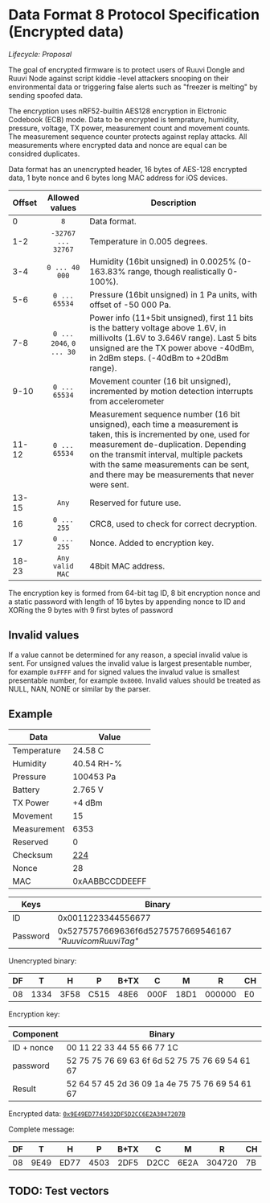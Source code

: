# Data Format 8 Protocol Specification (Encrypted data)
*Lifecycle: Proposal*

The goal of encrypted firmware is to protect users of Ruuvi Dongle and Ruuvi Node against script kiddie -level attackers
snooping on their environmental data or triggering false alerts such as "freezer is melting" by sending spoofed data. 

The encryption uses nRF52-builtin AES128 encryption in Elctronic Codebook (ECB) mode. Data to be encrypted is
temprature, humidity, pressure, voltage, TX power, measurement count and movement counts. The measurement sequence counter protects against replay attacks.
All measurements where encrypted data and nonce are equal can be considred duplicates.

Data format has an unencrypted header, 16 bytes of AES-128 encrypted data, 1 byte nonce and 6 bytes long MAC address for iOS devices.

Offset | Allowed values | Description
-------|:--------------:|-----------
0      | `8`            | Data format.
1-2    | `-32767 ... 32767` |Temperature in 0.005 degrees.
3-4    | `0 ... 40 000`  | Humidity (16bit unsigned) in 0.0025% (0-163.83% range, though realistically 0-100%).
5-6    | `0 ... 65534` |   Pressure (16bit unsigned) in 1 Pa units, with offset of -50 000 Pa.
7-8    | `0 ... 2046`, `0 ... 30` | Power info (11+5bit unsigned), first 11 bits is the battery voltage above 1.6V, in millivolts (1.6V to 3.646V range). Last 5 bits unsigned are the TX power above -40dBm, in 2dBm steps. (-40dBm to +20dBm range). 
9-10   | `0 ... 65534`| Movement counter (16 bit unsigned), incremented by motion detection interrupts from accelerometer
11-12  | `0 ... 65534`| Measurement sequence number (16 bit unsigned), each time a measurement is taken, this is incremented by one, used for measurement de-duplication. Depending on the transmit interval, multiple packets with the same measurements can be sent, and there may be measurements that never were sent.
13-15  | `Any`| Reserved for future use.
16     | `0 ... 255` | CRC8, used to check for correct decryption.
17     | `0 ... 255` | Nonce. Added to encryption key.
18-23  | `Any valid MAC` | 48bit MAC address. 

The encryption key is formed from 64-bit tag ID, 8 bit encryption nonce and a static password with length of 16 bytes by appending
nonce to ID and XORing the 9 bytes with 9 first bytes of password

## Invalid values
If a value cannot be determined for any reason, a special invalid value is sent. 
For unsigned values the invalid value is largest presentable number, for example `0xFFFF`
and for signed values the invalud value is smallest presentable number, for example `0x8000`.
Invalid values should be treated as NULL, NAN, NONE or similar by the parser.

## Example

Data        | Value
------------|------
Temperature | 24.58 C
Humidity    | 40.54 RH-%
Pressure    | 100453 Pa
Battery     | 2.765 V
TX Power    | +4 dBm
Movement    | 15
Measurement | 6353
Reserved    | 0
Checksum    | [224](https://crccalc.com/?crc=13343F58C51548E6000F18D1000000&method=crc8&datatype=hex&outtype=hex)
Nonce       | 28
MAC         | 0xAABBCCDDEEFF

Keys        | Binary
------------|-------------------
ID          | 0x0011223344556677
Password    | 0x5275757669636f6d5275757669546167 _"RuuvicomRuuviTag"_

Unencrypted binary: 

DF | T    |  H |  P |B+TX|C   | M  | R    |CH|N | MAC
---|------|----|----|----|----|----|------|--|--|------------
08 | 1334 |3F58|C515|48E6|000F|18D1|000000|E0|1C|AABBCCDDEEDD

Encryption key:

Component | Binary
----------|------------------------------------------------
ID + nonce| 00 11 22 33 44 55 66 77 1C
password  | 52 75 75 76 69 63 6f 6d 52 75 75 76 69 54 61 67
Result    | 52 64 57 45 2d 36 09 1a 4e 75 75 76 69 54 61 67

Encrypted data: [`0x9E49ED7745032DF5D2CC6E2A3047207B`](http://extranet.cryptomathic.com/aescalc/index?key=52+64+57+45+2d+36+09+1a+4e+75+75+76+69+54+61+67&iv=00000000000000000000000000000000&input=13343F58C51548E6000F18D1000000E0&mode=ecb&action=Encrypt&output=)

Complete message:

DF | T  |  H |  P |B+TX|C   |M   | R    |CH|N | MAC
---|----|----|----|----|----|----|------|--|--|------------
08 |9E49|ED77|4503|2DF5|D2CC|6E2A|304720|7B|1C|AABBCCDDEEDD

## TODO: Test vectors
